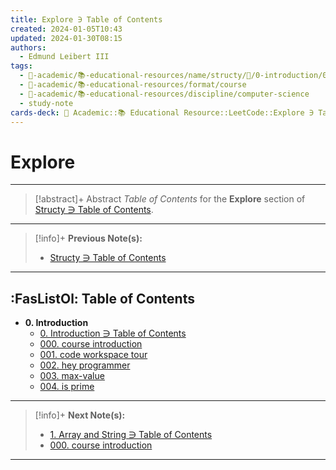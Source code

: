 ```yaml
---
title: Explore ∋ Table of Contents
created: 2024-01-05T10:43
updated: 2024-01-30T08:15
authors:
  - Edmund Leibert III
tags:
  - 🔴-academic/📚-educational-resources/name/structy/🔖/0-introduction/0-introduction-∋-table-of-contents
  - 🔴-academic/📚-educational-resources/format/course
  - 🔴-academic/📚-educational-resources/discipline/computer-science
  - study-note
cards-deck: 🔴 Academic::📚 Educational Resource::LeetCode::Explore ∋ Table of Contents
---
```


# Explore

---

> [!abstract]+ Abstract 
> _Table of Contents_ for the **Explore** section of [Structy ∋ Table of Contents](the-vault/src/🔴%20Academic/📚%20Educational%20Resources/Structy/Structy%20∋%20Table%20of%20Contents.md).

---

> [!info]+ 
> **Previous Note(s):**
> - [Structy ∋ Table of Contents](the-vault/src/🔴%20Academic/📚%20Educational%20Resources/Structy/Structy%20∋%20Table%20of%20Contents.md)

---

## :FasListOl: Table of Contents

- **0. Introduction**
	- [0. Introduction ∋ Table of Contents](the-vault/src/🔴%20Academic/📚%20Educational%20Resources/Structy/0.%20Introduction/0.%20Introduction%20∋%20Table%20of%20Contents.md)
	- [000. course introduction](the-vault/src/🔴%20Academic/📚%20Educational%20Resources/Structy/0.%20Introduction/000.%20course%20introduction.md)
	- [001. code workspace tour](the-vault/src/🔴%20Academic/📚%20Educational%20Resources/Structy/0.%20Introduction/001.%20code%20workspace%20tour.md)
	- [002. hey programmer](the-vault/src/🔴%20Academic/📚%20Educational%20Resources/Structy/0.%20Introduction/002.%20hey%20programmer.md)
	- [003. max-value](the-vault/src/🔴%20Academic/📚%20Educational%20Resources/Structy/0.%20Introduction/003.%20max-value.md)
	- [004. is prime](the-vault/src/🔴%20Academic/📚%20Educational%20Resources/Structy/0.%20Introduction/004.%20is%20prime.md)

---

> [!info]+ 
> **Next Note(s):**
> - [1. Array and String ∋ Table of Contents](the-vault/src/🔴%20Academic/📚%20Educational%20Resources/Structy/1.%20Array%20and%20String/1.%20Array%20and%20String%20∋%20Table%20of%20Contents.md)
> - [000. course introduction](the-vault/src/🔴%20Academic/📚%20Educational%20Resources/Structy/0.%20Introduction/000.%20course%20introduction.md)

---
